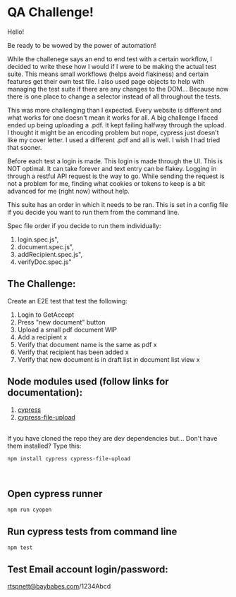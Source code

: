 # QA Challenge!

Hello!<br>

Be ready to be wowed by the power of automation! 

While the challenege says an end to end test with a certain workflow, I decided to write these how I would if I were to be making the actual test suite. This means small workflows (helps avoid flakiness) and certain features get their own test file. I also used page objects to help with managing the test suite if there are any changes to the DOM... Because now there is one place to change a selector instead of all throughout the tests.

This was more challenging than I expected. Every website is different and what works for one doesn't mean it works for all. A big challenge I faced ended up being uploading a .pdf. It kept failing halfway through the upload. I thought it might be an encoding problem but nope, cypress just doesn't like my cover letter. I used a different .pdf and all is well. I wish I had tried that sooner.

Before each test a login is made. This login is made through the UI. This is NOT optimal. It can take forever and text entry can be flakey. Logging in through a restful API request is the way to go. While sending the request is not a problem for me, finding what cookies or tokens to keep is a bit advanced for me (right now) without help. 

This suite has an order in which it needs to be ran. This is set in a config file if you decide you want to run them from the command line.

Spec file order if you decide to run them individually:
1. login.spec.js",
2. document.spec.js",
3. addRecipient.spec.js",
4. verifyDoc.spec.js"


## The Challenge:
   Create an E2E test that test the following:
   1. Login to GetAccept 
   2. Press "new document" button 
   3. Upload a small pdf document WIP
   4. Add a recipient x
   5. Verify that document name is the same as pdf x
   6. Verify that recipient has been added x
   7. Verify that new document is in draft list in document list view x

## Node modules used (follow links for documentation):
1. [cypress](https://docs.cypress.io/guides/overview/why-cypress.html#In-a-nutshell) 
2. [cypress-file-upload](https://www.npmjs.com/package/cypress-file-upload)

<br>
If you have cloned the repo they are dev dependencies but...
Don't have them installed? Type this:

```
npm install cypress cypress-file-upload
```
<br>

## Open cypress runner
```
npm run cyopen
```

## Run cypress tests from command line
```
npm test

```
## Test Email account login/password: <br>
rtspnett@baybabes.com/1234Abcd
<br>
<br>
